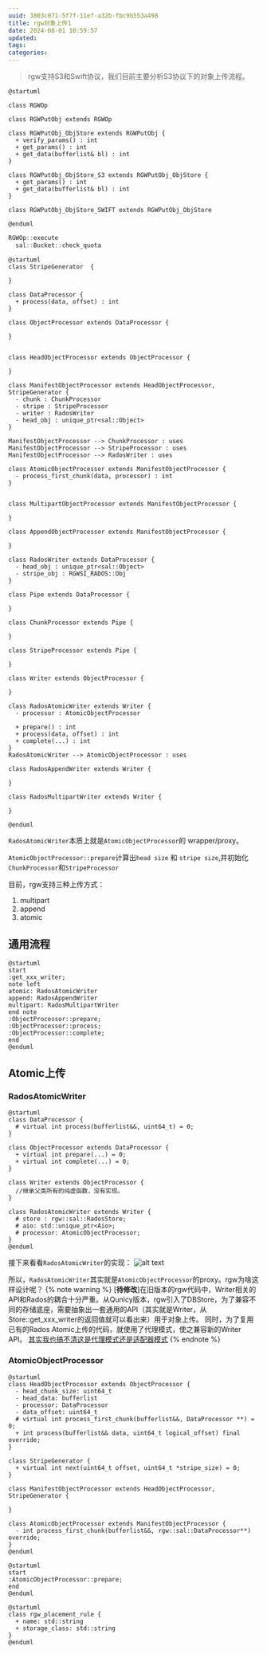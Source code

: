 ```yaml
---
uuid: 3803c071-5f7f-11ef-a32b-fbc9b553a498
title: rgw对象上传1
date: 2024-08-01 10:59:57
updated:
tags:
categories:
---
```


> rgw支持S3和Swift协议，我们目前主要分析S3协议下的对象上传流程。

```plantuml
@startuml

class RGWOp

class RGWPutObj extends RGWOp

class RGWPutObj_ObjStore extends RGWPutObj {
  + verify_params() : int
  + get_params() : int
  + get_data(bufferlist& bl) : int
}

class RGWPutObj_ObjStore_S3 extends RGWPutObj_ObjStore {
  + get_params() : int
  + get_data(bufferlist& bl) : int
}

class RGWPutObj_ObjStore_SWIFT extends RGWPutObj_ObjStore

@enduml
```


```c++
RGWOp::execute
  sal::Bucket::check_quota

```


```plantuml
@startuml
class StripeGenerator  {

}

class DataProcessor {
  + process(data, offset) : int
}

class ObjectProcessor extends DataProcessor {

}


class HeadObjectProcessor extends ObjectProcessor {

}

class ManifestObjectProcessor extends HeadObjectProcessor, StripeGenerator {
  - chunk : ChunkProcessor
  - stripe : StripeProcessor
  - writer : RadosWriter
  - head_obj : unique_ptr<sal::Object>
}

ManifestObjectProcessor --> ChunkProcessor : uses
ManifestObjectProcessor --> StripeProcessor : uses
ManifestObjectProcessor --> RadosWriter : uses

class AtomicObjectProcessor extends ManifestObjectProcessor {
  - process_first_chunk(data, processor) : int
}


class MultipartObjectProcessor extends ManifestObjectProcessor {
  
}

class AppendObjectProcessor extends ManifestObjectProcessor {
  
}

class RadosWriter extends DataProcessor {
  - head_obj : unique_ptr<sal::Object>
  - stripe_obj : RGWSI_RADOS::Obj
}

class Pipe extends DataProcessor {
  
}

class ChunkProcessor extends Pipe {

}

class StripeProcessor extends Pipe {

}

class Writer extends ObjectProcessor {

}

class RadosAtomicWriter extends Writer {
  - processor : AtomicObjectProcessor

  + prepare() : int
  + process(data, offset) : int
  + complete(...) : int
}
RadosAtomicWriter --> AtomicObjectProcessor : uses

class RadosAppendWriter extends Writer {

}

class RadosMultipartWriter extends Writer {

}

@enduml
```

`RadosAtomicWriter`本质上就是`AtomicObjectProcessor`的 wrapper/proxy。

`AtomicObjectProcessor::prepare`计算出`head size` 和 `stripe size`,并初始化`ChunkProcessor`和`StripeProcessor`



目前，rgw支持三种上传方式：
1. multipart
2. append
3. atomic


## 通用流程

```plantuml
@startuml
start
:get_xxx_writer;
note left
atomic: RadosAtomicWriter
append: RadosAppendWriter
multipart: RadosMultipartWriter
end note
:ObjectProcessor::prepare;
:ObjectProcessor::process;
:ObjectProcessor::complete;
end
@enduml
```

## Atomic上传
### RadosAtomicWriter
```plantuml
@startuml
class DataProcessor {
  # virtual int process(bufferlist&&, uint64_t) = 0;
}

class ObjectProcessor extends DataProcessor {
  + virtual int prepare(...) = 0;
  + virtual int complete(...) = 0;
}

class Writer extends ObjectProcessor {
  //继承父类所有的纯虚函数，没有实现。
}

class RadosAtomicWriter extends Writer {
  # store : rgw::sal::RadosStore;
  # aio: std::unique_ptr<Aio>;
  # processor: AtomicObjectProcessor;
}
@enduml
```

接下来看看`RadosAtomicWriter`的实现：
![alt text](image.png)

所以，`RadosAtomicWriter`其实就是`AtomicObjectProcessor`的proxy。rgw为啥这样设计呢？
{% note warning %}
[**待修改**]在旧版本的rgw代码中，Writer相关的API和Rados的耦合十分严重。从Qunicy版本，rgw引入了DBStore，为了兼容不同的存储底座，需要抽象出一套通用的API（其实就是Writer，从Store::get_xxx_writer的返回值就可以看出来）用于对象上传。
同时，为了复用已有的Rados Atomic上传的代码，就使用了代理模式，使之兼容新的Writer API。
[其实我也搞不清这是代理模式还是适配器模式](https://www.cnblogs.com/gocode/p/proxy-pattern-and-adapter-pattern.html)
{% endnote %}

### AtomicObjectProcessor

```plantuml
@startuml
class HeadObjectProcessor extends ObjectProcessor {
  - head_chunk_size: uint64_t
  - head_data: bufferlist
  - processor: DataProcessor
  - data_offset: uint64_t
  # virtual int process_first_chunk(bufferlist&&, DataProcessor **) = 0;
  + int process(bufferlist&& data, uint64_t logical_offset) final override;
}

class StripeGenerator {
  + virtual int next(uint64_t offset, uint64_t *stripe_size) = 0;
}

class ManifestObjectProcessor extends HeadObjectProcessor, StripeGenerator {

}

class AtomicObjectProcessor extends ManifestObjectProcessor {
  - int process_first_chunk(bufferlist&&, rgw::sal::DataProcessor**) override;
}
@enduml
```


```plantuml
@startuml
start
:AtomicObjectProcessor::prepare;
end
@enduml
```


```plantuml
@startuml
class rgw_placement_rule {
  + name: std::string
  + storage_class: std::string
}
@enduml
```